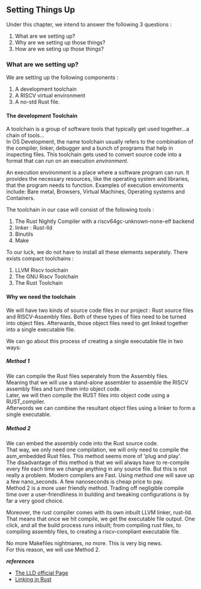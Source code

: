 ## Setting Things Up

Under this chapter, we intend to answer the following 3 questions :
1. What are we setting up?
2. Why are we setting up those things?
3. How are we seting up those things?


### What are we setting up?  
We are setting up the following components : 
1. A development toolchain
2. A RISCV virtual environment 
3. A no-std Rust file.


#### The development Toolchain
A toolchain is a group of software tools that typically get used together...a chain of tools...  
In OS Development, the name toolchain usually refers to the combination of the compiler, linker, debugger and a bunch of programs that help in inspecting files. This toolchain gets used to convert source code into a format that can run on an execution *environment*.

An execution environment is a place where a software program can run. It provides the necessary resources, like the operating system and libraries, that the program needs to function. Examples of execution enviroments include: Bare metal, Browsers, Virtual Machines, Operating systems and Containers.

The toolchain in our case will consist of the following tools :
1. The Rust Nightly Compiler with a riscv64gc-unknown-none-elf backend
2. linker : Rust-lld
3. Binutils 
4. Make

To our luck, we do not have to install all these elements seperately. There exists compact toolchains :
1. LLVM Riscv toolchain
2. The GNU Riscv Toolchain
3. The Rust Toolchain

#### Why we need the toolchain
We will have two kinds of source code files in our project : Rust source files and RISCV-Assembly files. Both of these types of files need to be turned into object files. Afterwards, those object files need to get linked together into a single executable file.

We can go about this process of creating a single executable file in two ways:  
##### Method 1
We can compile the Rust files seperately from the Assembly files.  
Meaning that we will use a stand-alone assembler to assemble the RISCV assembly files and turn them into object code.  
Later, we will then compile the RUST files into object code using a RUST_compiler.  
Afterwords we can combine the resultant object files using a linker to form a single executable.  

##### Method 2
We can embed the assembly code into the Rust source code.  
That way, we only need one compilation, we will only need to compile the asm_embedded Rust files. This method seems more of 'plug and play'.  
The disadvantage of this method is that we will always have to re-compile every file each time we change anything in any source file. But this is not really a problem. Modern compilers are Fast. Using method one will save up a few nano_seconds. A few nanoseconds is  cheap price to pay.  
Method 2  is a more user friendly method. Trading off negligible compile time over a user-friendliness in building and tweaking configurations is by far a very good choice.  

Moreover, the rust compiler comes with its own inbuilt LLVM linker, rust-lld. That means that once we hit compile, we get the executable file output. One click, and all the build process runs inbuilt; from compiling rust files, to compiling assembly files, to creating a riscv-compliant executable file.

No more Makefiles nightmares, no more. This is very big news.  
For this reason, we will use Method 2.


***references***
- [The LLD official Page](https://lld.llvm.org/)
- [Linking in Rust](https://nnethercote.github.io/perf-book/compile-times.html)

